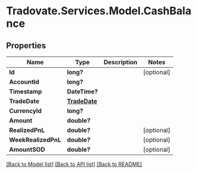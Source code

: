 # Tradovate.Services.Model.CashBalance
## Properties

Name | Type | Description | Notes
------------ | ------------- | ------------- | -------------
**Id** | **long?** |  | [optional] 
**AccountId** | **long?** |  | 
**Timestamp** | **DateTime?** |  | 
**TradeDate** | [**TradeDate**](TradeDate.md) |  | 
**CurrencyId** | **long?** |  | 
**Amount** | **double?** |  | 
**RealizedPnL** | **double?** |  | [optional] 
**WeekRealizedPnL** | **double?** |  | [optional] 
**AmountSOD** | **double?** |  | [optional] 

[[Back to Model list]](../README.md#documentation-for-models) [[Back to API list]](../README.md#documentation-for-api-endpoints) [[Back to README]](../README.md)

